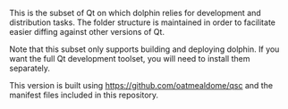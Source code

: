This is the subset of Qt on which dolphin relies for development and
distribution tasks. The folder structure is maintained in order to 
facilitate
easier diffing against other versions of Qt.

Note that this subset only supports building and deploying dolphin. If you 
want
the full Qt development toolset, you will need to install them separately.

This version is built using https://github.com/oatmealdome/qsc and the 
manifest
files included in this repository.


